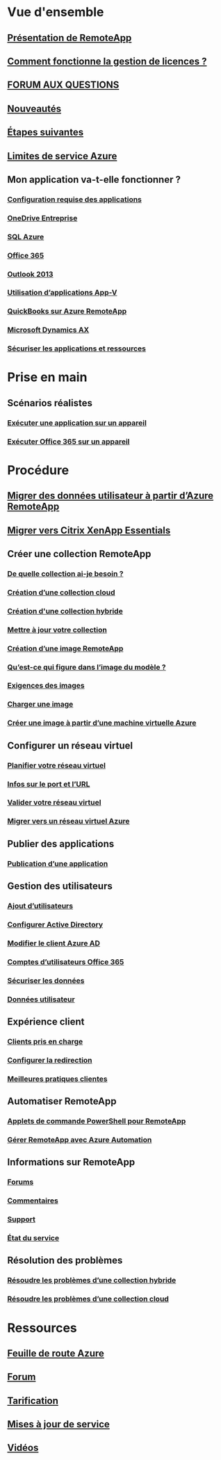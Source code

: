 

# Vue d'ensemble


## [Présentation de RemoteApp](remoteapp-whatis.md)


## [Comment fonctionne la gestion de licences ?](remoteapp-licensing.md)


## [FORUM AUX QUESTIONS](remoteapp-faq.md)


## [Nouveautés](remoteapp-whatsnew.md)


## [Étapes suivantes](remoteapp-roadmap.md)


## [Limites de service Azure](../azure-subscription-service-limits.md)


## Mon application va-t-elle fonctionner ?


### [Configuration requise des applications](remoteapp-appreqs.md)


### [OneDrive Entreprise](remoteapp-onedrive.md)


### [SQL Azure](remoteapp-sql.md)


### [Office 365](remoteapp-o365.md)


### [Outlook 2013](remoteapp-outlook.md)


### [Utilisation d’applications App-V](remoteapp-appv.md)


### [QuickBooks sur Azure RemoteApp](remoteapp-quickbooks.md)


### [Microsoft Dynamics AX](https://mbs.microsoft.com/customersource/global/ax/learning/documentation/msdax2012r3azremappprg)


### [Sécuriser les applications et ressources](remoteapp-secure.md)




# Prise en main


## Scénarios réalistes


### [Exécuter une application sur un appareil](remoteapp-anyapp.md)


### [Exécuter Office 365 sur un appareil](remoteapp-tutorial-o365anywhere.md)



# Procédure



## [Migrer des données utilisateur à partir d’Azure RemoteApp](remoteapp-migrate.md)


## [Migrer vers Citrix XenApp Essentials](remoteapp-migrate-citrix.md)


## Créer une collection RemoteApp


### [De quelle collection ai-je besoin ?](remoteapp-collections.md)


### [Création d’une collection cloud](remoteapp-create-cloud-deployment.md)


### [Création d'une collection hybride](remoteapp-create-hybrid-deployment.md)


### [Mettre à jour votre collection](remoteapp-update.md)


### [Création d’une image RemoteApp](remoteapp-imageoptions.md)


### [Qu’est-ce qui figure dans l’image du modèle ?](remoteapp-images.md)


### [Exigences des images](remoteapp-imagereqs.md)


### [Charger une image](remoteapp-uploadimage.md)


### [Créer une image à partir d’une machine virtuelle Azure](remoteapp-image-on-azurevm.md)


## Configurer un réseau virtuel


### [Planifier votre réseau virtuel](remoteapp-planvnet.md)


### [Infos sur le port et l’URL](remoteapp-ports.md)


### [Valider votre réseau virtuel](remoteapp-vnet.md)


### [Migrer vers un réseau virtuel Azure](remoteapp-migratevnet.md)


## Publier des applications


### [Publication d’une application](remoteapp-publish.md)


## Gestion des utilisateurs


### [Ajout d’utilisateurs](remoteapp-user.md)


### [Configurer Active Directory](remoteapp-ad.md)


### [Modifier le client Azure AD](remoteapp-changetenant.md)


### [Comptes d’utilisateurs Office 365](remoteapp-o365user.md)


### [Sécuriser les données](remoteapp-secureaccess.md)


### [Données utilisateur](remoteapp-upd.md)


## Expérience client


### [Clients pris en charge](remoteapp-clients.md)


### [Configurer la redirection](remoteapp-redirection.md)


### [Meilleures pratiques clientes](remoteapp-clientbestpractices.md)


## Automatiser RemoteApp


### [Applets de commande PowerShell pour RemoteApp](remoteapp-tutorial-arawithpowershell.md)


### [Gérer RemoteApp avec Azure Automation](automation-manage-remote-app.md)


## Informations sur RemoteApp


### [Forums](http://feedback.azure.com/forums/247748-azure-remoteapp)


### [Commentaires](http://feedback.azure.com/forums/247748-azure-remoteapp)


### [Support](https://azure.microsoft.com/support/plans/)


### [État du service](https://azure.microsoft.com/status/)


## Résolution des problèmes


### [Résoudre les problèmes d’une collection hybride](remoteapp-hybridtrouble.md)


### [Résoudre les problèmes d’une collection cloud](remoteapp-cloudtrouble.md)



# Ressources


## [Feuille de route Azure](https://azure.microsoft.com/roadmap/)


## [Forum](https://social.msdn.microsoft.com/Forums/home?forum=AzureRemoteApp)


## [Tarification](https://azure.microsoft.com/pricing/details/remoteapp/)


## [Mises à jour de service](https://azure.microsoft.com/updates/?product=remoteapp)


## [Vidéos](https://azure.microsoft.com/documentation/videos/index/?services=remoteapp)
